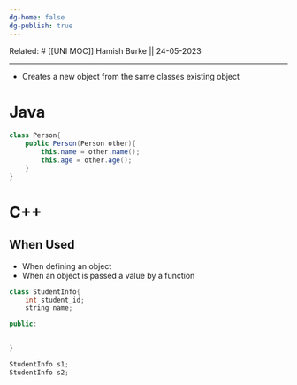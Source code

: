 ```yaml
---
dg-home: false
dg-publish: true
---
```

Related: #
[[UNI MOC]]
Hamish Burke || 24-05-2023
***

- Creates a new object from the same classes existing object

# Java

```java
class Person{
	public Person(Person other){
		this.name = other.name();
		this.age = other.age();
	}
}
```

# C++

## When Used

- When defining an object
- When an object is passed a value by a function

```C++
class StudentInfo{
	int student_id;
	string name;

public:
	

}

StudentInfo s1;
StudentInfo s2;
```